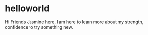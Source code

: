 # helloworld
Hi Friends
Jasmine here, I am here to learn more about my strength, confidence to try something new.
